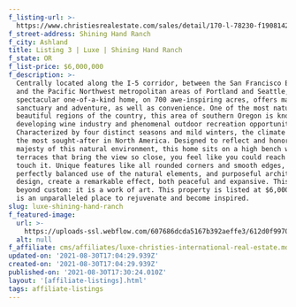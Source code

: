 ```yaml
---
f_listing-url: >-
  https://www.christiesrealestate.com/sales/detail/170-l-78230-f1908142210700006/2700-n-valley-view-rd-ashland-or-97520
f_street-address: Shining Hand Ranch
f_city: Ashland
title: Listing 3 | Luxe | Shining Hand Ranch
f_state: OR
f_list-price: $6,000,000
f_description: >-
  Centrally located along the I-5 corridor, between the San Francisco Bay Area
  and the Pacific Northwest metropolitan areas of Portland and Seattle, this
  spectacular one-of-a-kind home, on 700 awe-inspiring acres, offers magnificent
  sanctuary and adventure, as well as convenience. One of the most naturally
  beautiful regions of the country, this area of southern Oregon is known for a
  developing wine industry and phenomenal outdoor recreation opportunities.
  Characterized by four distinct seasons and mild winters, the climate is one of
  the most sought-after in North America. Designed to reflect and honor the
  majesty of this natural environment, this home sits on a high bench with open
  terraces that bring the view so close, you feel like you could reach out and
  touch it. Unique features like all rounded corners and smooth edges, a
  perfectly balanced use of the natural elements, and purposeful architectural
  design, create a remarkable effect, both peaceful and expansive. This home is
  beyond custom: it is a work of art. This property is listed at $6,000,000 and
  is an unparalleled place to rejuvenate and become inspired.
slug: luxe-shining-hand-ranch
f_featured-image:
  url: >-
    https://uploads-ssl.webflow.com/607686dcda5167b392aeffe3/612d0f9970be0d2b76eb5c5c_Screen%20Shot%202021-08-30%20at%2010.37.00%20AM.png
  alt: null
f_affiliate: cms/affiliates/luxe-christies-international-real-estate.md
updated-on: '2021-08-30T17:04:29.939Z'
created-on: '2021-08-30T17:04:29.939Z'
published-on: '2021-08-30T17:30:24.010Z'
layout: '[affiliate-listings].html'
tags: affiliate-listings
---
```




